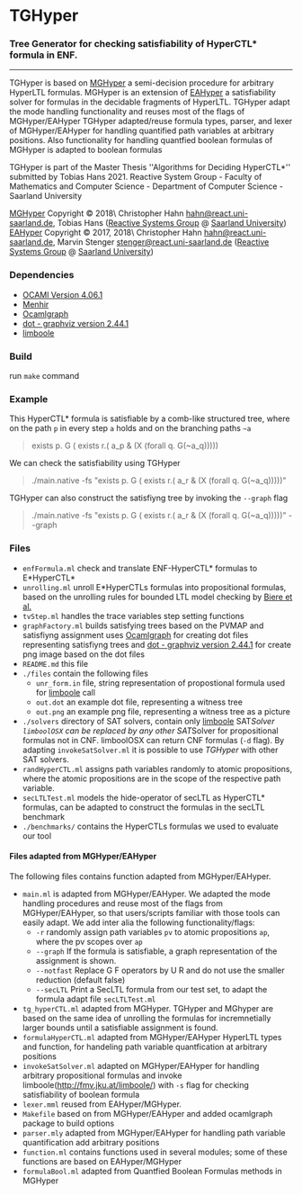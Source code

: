 # TGHyper
### Tree Generator for checking satisfiability of HyperCTL* formula in ENF.
****




TGHyper is based on [MGHyper](https://www.react.uni-saarland.de/publications/mghyper.pdf) a semi-decision procedure for arbitrary HyperLTL formulas. 
MGHyper is an extension of [EAHyper](https://www.react.uni-saarland.de/tools/eahyper/) a satisfiability solver for formulas in the decidable fragments of HyperLTL.
TGHyper adapt the mode handling functionality and reuses most of the flags of MGHyper/EAHyper
TGHyper adapted/reuse formula types, parser, and lexer of MGHyper/EAHyper for handling quantified path variables at arbitrary positions.
Also functionality for handling quantfied boolean formulas of MGHyper is adapted to boolean formulas 




TGHyper is part of the Master Thesis ''Algorithms for Deciding HyperCTL*'' submitted by Tobias Hans 2021.
Reactive System Group - Faculty of Mathematics and Computer Science -  Department of Computer Science -  Saarland University

[MGHyper](https://www.react.uni-saarland.de/publications/mghyper.pdf) Copyright ©  2018\ 
Christopher Hahn <hahn@react.uni-saarland.de>, Tobias Hans ([Reactive Systems Group](https://www.react.uni-saarland.de/) @ [Saarland University](http://www.uni-saarland.de/nc/en/home.html))
[EAHyper](https://www.react.uni-saarland.de/tools/eahyper/) Copyright © 2017, 2018\ 
Christopher Hahn <hahn@react.uni-saarland.de>, Marvin Stenger <stenger@react.uni-saarland.de> ([Reactive Systems Group](https://www.react.uni-saarland.de/) @ [Saarland University](http://www.uni-saarland.de/nc/en/home.html))

### Dependencies  
* [OCAMl Version 4.06.1](https://opam.ocaml.org/packages/ocaml/ocaml.4.06.1/)
* [Menhir](http://gallium.inria.fr/~fpottier/menhir/)
* [Ocamlgraph](https://opam.ocaml.org/packages/ocamlgraph/ocamlgraph.1.8.8/)
* [dot - graphviz version 2.44.1](https://graphviz.org)
* [limboole](http://fmv.jku.at/limboole/)

### Build
run ``make`` command

### Example
This HyperCTL*  formula is satisfiable by a comb-like structured tree, where on the path ``p`` in every step ``a`` holds and on the branching paths ``~a``
> exists p. G ( exists r.( a_p & (X (forall q. G(~a_q)))))

We can check the satisfiability using TGHyper
> ./main.native -fs "exists p. G ( exists r.( a_r & (X (forall q. G(~a_q)))))"

TGHyper can also construct the satisfiyng tree by invoking the ``--graph`` flag
> ./main.native -fs "exists p. G ( exists r.( a_r & (X (forall q. G(~a_q)))))" --graph


### Files
* ``enfFormula.ml``     check and translate ENF-HyperCTL\* formulas to E\*HyperCTL\*
* ``unrolling.ml``      unroll E\*HyperCTLs formulas into propositional formulas, based on the unrolling rules for bounded LTL model checking by [Biere et al.](http://fmv.jku.at/papers/BiereCimattiClarkeStrichmanZhu-Advances-58-2003-preprint.pdf)
* ``tvStep.ml``         handles the trace variables step setting functions  
* ``graphFactory.ml``   builds satisfying trees based on the PVMAP and satisfiyng assignment
                    uses [Ocamlgraph](https://opam.ocaml.org/packages/ocamlgraph/ocamlgraph.1.8.8/) for creating dot files representing satisfiyng trees
                    and [dot - graphviz version 2.44.1](https://graphviz.org) for create png image based on the dot files
* ``README.md``         this file
* ``./files``    contain the following files
    - ``unr_form.in`` file, string representation of propostional formula used for [limboole](http://fmv.jku.at/limboole/) call
    - ``out.dot`` an example dot file, representing a witness tree
    - ``out.png`` an example png file, representing a witness tree as a picture
* ``./solvers``      directory of SAT solvers, contain only [limboole](http://fmv.jku.at/limboole/) SAT*Solver
                    ``limboolOSX`` can be replaced by any other SAT*Solver for propositional formulas not in CNF.
                    limboolOSX can return CNF formulas (``-d`` flag). By adapting ``invokeSatSolver.ml`` it is possible to use *TGHyper* with other SAT solvers.
* ``randHyperCTL.ml`` assigns path variables randomly to atomic propositions, where the atomic propositions are in the scope of the respective path variable. 
* ``secLTLTest.ml``     models the hide-operator of secLTL as HyperCTL* formulas, can be adapted to construct the formulas in the secLTL benchmark
* ``./benchmarks/`` contains the HyperCTLs formulas we used to evaluate our tool

#### Files adapted from MGHyper/EAHyper
The following files contains function adapted from MGHyper/EAHyper.                    
* ``main.ml`` is adapted from MGHyper/EAHyper. We adapted the mode handling procedures and reuse most of the flags from MGHyper/EAHyper, 
            so that users/scripts familiar with those tools can easily adapt.
            We add inter alia the following functionality/flags:
    - ``-r`` randomly assign path variables ``pv`` to atomic propositions ``ap``, where the pv scopes over ``ap``
    - ``--graph`` If the formula is satisfiable, a graph representation of the assignment is shown.
    - ``--notfast`` Replace G F operators by U R and do not use the smaller reduction (default false)
    - ``--secLTL`` Print a SecLTL formula from our test set, to adapt the formula adapt file ``secLTLTest.ml``
* ``tg_hyperCTL.ml``    adapted from MGHyper. TGHyper and MGhyper are based on the same idea of unrolling the formulas for incremnetially larger bounds until a satisfiable assignment is found.
* ``formulaHyperCTL.ml``    adapted from MGHyper/EAHyper HyperLTL types and function, for handeling path variable quantfication at arbitrary positions
* ``invokeSatSolver.ml``    adapted on MGHyper/EAHyper for handling arbitrary propositional formulas and
                            invoke limboole(http://fmv.jku.at/limboole/) with ``-s`` flag for checking satisfiability of boolean formula
* ``lexer.mml``  reused from EAHyper/MGHyper.
* ``Makefile``  based on from MGHyper/EAHyper and added ocamlgraph package to build options
* ``parser.mly`` adapted from MGHyper/EAHyper for handling path variable quantification add arbitrary positions
* ``function.ml``     contains functions used in several modules; some of these functions are based on EAHyper/MGHyper
* ``formulaBool.ml`` adapted from Quantfied Boolean Formulas methods in MGHyper






                                                                              
